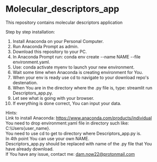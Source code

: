 # Molecular_descriptors_app
This repository contains molecular descriptors application


Step by step installation:    
1. Install Anaconda on your Personal Computer.   
2. Run Anaconda Prompt as admin.   
3. Download this repository to your PC.    
4. In Anaconda Prompt run: conda env create --name NAME --file environment.yaml.    
5. Use: conda activate myenv to launch your new environment.
6. Wait some time when Anaconda is creating environment for You.
7. When your env is ready use cd to navigate to your download repo's destenation.    
8. When You are in the directory where the .py file is, type: streamlit run Descriptors_app.py.    
9. Let see what is going with your browser.    
10. If everything is done correct, You can input your data.     


 Hints:   
  Link to install Anaconda: https://www.anaconda.com/products/individual   
  You need to drop environment.yaml file in directory such like: C:\Users\{user_name}.   
  You need to use cd to get to directory where Descriptors_app.py is.   
  In 4th point You can use your own NAME.   
  Descriptors_app.py should be replaced with name of the .py file that You have already download.  
  If You have any issue, contact me: dam.now22@protonmail.com   
